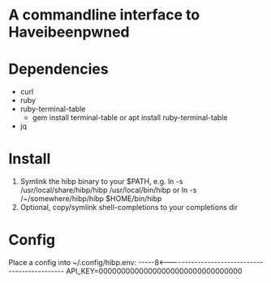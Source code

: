 A commandline interface to Haveibeenpwned
=========================================
# Dependencies
- curl
- ruby
- ruby-terminal-table
  - gem install terminal-table
    or
    apt install ruby-terminal-table
- jq

# Install
1. Symlink the hibp binary to your $PATH, e.g.
   ln -s /usr/local/share/hibp/hibp /usr/local/bin/hibp
   or
   ln -s /~/somewhere/hibp/hibp $HOME/bin/hibp
2. Optional, copy/symlink shell-completions to your completions dir

# Config
Place a config into ~/.config/hibp.env:
-----8<----------------------------------------------
API_KEY=00000000000000000000000000000000
